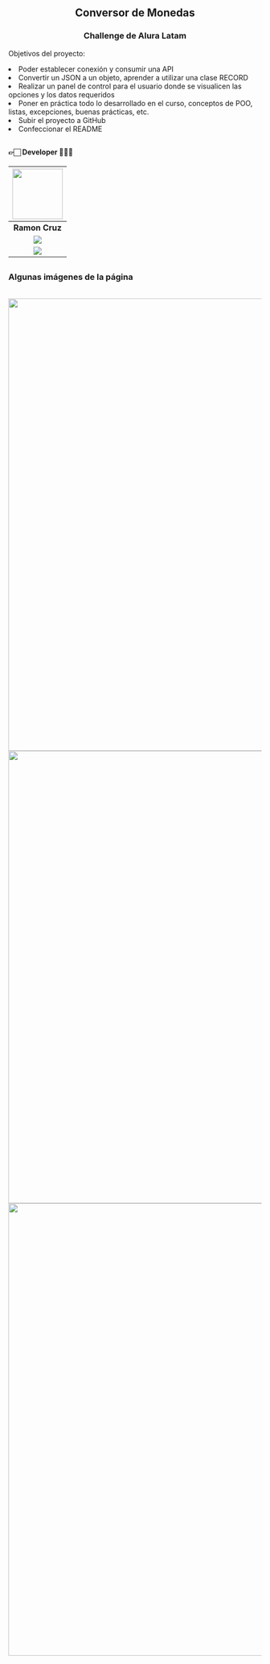 <div align="center">
  <br>
  <h2>Conversor de Monedas</h2>
  
### Challenge de Alura Latam

</div>

<div>
<p>
Objetivos del proyecto:
<li>Poder establecer conexión y consumir una API</li>
<li>Convertir un JSON a un objeto, aprender a utilizar una clase RECORD</li>
<li>Realizar un panel de control para el usuario donde se visualicen las opciones y los datos requeridos</li>
<li>Poner en práctica todo lo desarrollado en el curso, conceptos de POO, listas, excepciones, buenas prácticas, etc.</li>
<li>Subir el proyecto a GitHub</li>
<li>Confeccionar el README</li>
</p>
</div>

<h2></h2>

#### 👉🏻 Developer 👨🏻‍💻

| <img src="https://avatars.githubusercontent.com/u/116591941?v=4" width=100>| 
|:-:|
| **Ramon Cruz**| 
| <a href="https://www.linkedin.com/in/ramon-cruz187/"><img src="https://img.shields.io/badge/linkedin%20-%230077B5.svg?&style=for-the-badge&logo=linkedin&logoColor=white"/></a>  |  
| <a href="https://github.com/RamonCruz187"><img src="https://img.shields.io/badge/github-%23121011.svg?&style=for-the-badge&logo=github&logoColor=white"/></a> | 

<h2></h2>

### Algunas imágenes de la página

<div align="center">
   <br>
  
  <img style="width:900px;" src="https://i.imgur.com/ZDvwNCq.png">
  <br>
  <img style="width:900px;" src="https://i.imgur.com/zK0qznC.png">
  <img style="width:900px;" src="https://i.imgur.com/ALgmA4Q.png">
 </div>
<br>
  




